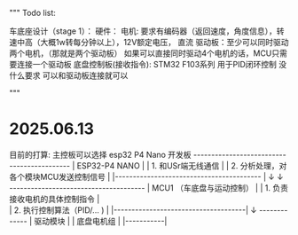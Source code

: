 
"""
 Todo list:

   车底座设计（stage 1）：
     硬件：
       电机: 要求有编码器（返回速度，角度信息），转速中高（大概1w转每分钟以上），12V额定电压， 直流
       驱动板：至少可以同时驱动两个电机，（那就是两个驱动板） 如果可以直接同时驱动4个电机的话，MCU只需要连接一个驱动板
       底盘控制板(接收指令): STM32 F103系列 用于PID闭环控制 没什么要求 可以和驱动板连接就可以
   

 """

 # 2025.06.13
 目前的打算:
  主控板可以选择 esp32 P4 Nano 开发板
             -------------------------------------------
             |         ESP32-P4 NANO                    |
             |   1.   和USr端无线通信                    |
             |   2.   分析处理，对各个模块MCU发送控制信号  |
             |----------------------------------------- |
                            ↓
                            ↓
               --------------------------------------
               |       MCU1 （车底盘与运动控制）      |
               |    1. 负责接收电机的具体控制指令      |       
               |    2. 执行控制算法（PID/... )        |
               |-------------------------------------|
                                 ↓
                            -------------
                            | 驱动模块   |
                            | 底盘电机组 |
                            |-----------|
